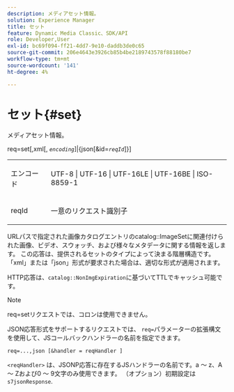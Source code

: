 ```yaml
---
description: メディアセット情報。
solution: Experience Manager
title: セット
feature: Dynamic Media Classic、SDK/API
role: Developer,User
exl-id: bc69f094-ff21-4dd7-9e10-daddb3de0c65
source-git-commit: 206e4643e3926cb85b4be2189743578f88180be7
workflow-type: tm+mt
source-wordcount: '141'
ht-degree: 4%

---
```


# セット{#set}

メディアセット情報。

req=set[,xml[, *`encoding`*]|{json[&amp;id=*`reqId`*]}]

<table id="simpletable_02C955F4EBAD4251A728F0FC68F432B5"> 
 <tr class="strow"> 
  <td class="stentry"> <p><span class="varname"> エンコード</span> </p> </td> 
  <td class="stentry"> <p><span class="codeph"> UTF-8 | UTF-16 | UTF-16LE | UTF-16BE | ISO-8859-1</span> </p></td> 
 </tr> 
 <tr class="strow"> 
  <td class="stentry"> <p><span class="varname"> reqId</span> </p></td> 
  <td class="stentry"> <p>一意のリクエスト識別子 </p></td> 
 </tr> 
</table>

URLパスで指定された画像カタログエントリのcatalog::ImageSetに関連付けられた画像、ビデオ、スウォッチ、および様々なメタデータに関する情報を返します。 この応答は、提供されるセットのタイプによって決まる階層構造です。 「xml」または「json」形式が要求された場合は、適切な形式が適用されます。

HTTP応答は、`catalog::NonImgExpiration`に基づいてTTLでキャッシュ可能です。

>[!NOTE]
>
>req=setリクエストでは、コロンは使用できません。

JSON応答形式をサポートするリクエストでは、 `req=`パラメーターの拡張構文を使用して、JSコールバックハンドラーの名前を指定できます。

`req=...,json [&handler = reqHandler ]`

`<reqHandler>` は、JSONP応答に存在するJSハンドラーの名前です。a ～ z、A ～ Zおよび0 ～ 9文字のみ使用できます。 （オプション）初期設定は `s7jsonResponse`.
